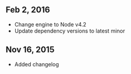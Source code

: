 ## Feb 2, 2016
- Change engine to Node v4.2
- Update dependency versions to latest minor

## Nov 16, 2015
- Added changelog
